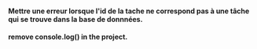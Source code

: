 #### Mettre une erreur lorsque l'id de la tache ne correspond pas à une tâche qui se trouve dans la base de donnnées.
#### remove console.log() in the project.